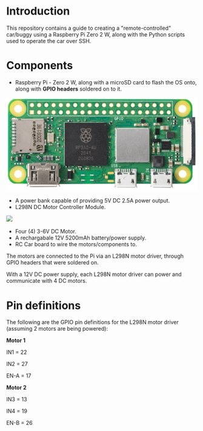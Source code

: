 # Introduction

This repository contains a guide to creating a "remote-controlled" car/buggy using a Raspberry Pi Zero 2 W, along with the Python scripts used to operate the car over SSH. 

# Components

- Raspberry Pi - Zero 2 W, along with a microSD card to flash the OS onto, along with **GPIO headers** soldered on to it.

![](images/zero2-close-up.png)

- A power bank capable of providing 5V DC 2.5A power output.
- L298N DC Motor Controller Module.

![](images/l298n_module.JPG)

- Four (4) 3-6V DC Motor.
- A rechargabale 12V 5200mAh battery/power supply.
- RC Car board to wire the motors/components to.

The motors are connected to the Pi via an L298N motor driver, through GPIO headers that were soldered on. 

With a 12V DC power supply, each L298N motor driver can power and communicate with 4 DC motors. 

# Pin definitions

The following are the GPIO pin definitions for the L298N motor driver (assuming 2 motors are being powered):

**Motor 1**

IN1 = 22

IN2 = 27

EN-A = 17

**Motor 2**

IN3 = 13

IN4 = 19

EN-B = 26


